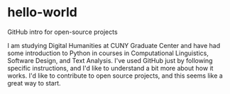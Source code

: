 # hello-world
GitHub intro for open-source projects

I am studying Digital Humanities at CUNY Graduate Center and have had some introduction to Python in courses in Computational Linguistics, Software Design, and Text Analysis. I've used GitHub just by following specific instructions, and I'd like to understand a bit more about how it works.  I'd like to contribute to open source projects, and this seems like a great way to start.  
